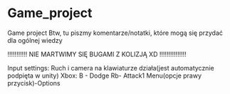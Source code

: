 # Game_project
Game project
Btw, tu piszmy komentarze/notatki, które mogą się przydać dla ogólnej wiedzy

!!!!!!!!!!! NIE MARTWIMY SIĘ BUGAMI Z KOLIZJĄ XD !!!!!!!!!!!!!!!

Input settings:
Ruch i camera na klawiaturze działa(jest automatycznie podpięta w unity)
Xbox:
B - Dodge
Rb- Attack1
Menu(opcje prawy przycisk)-Options
